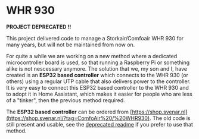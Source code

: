 # WHR 930

**PROJECT DEPRECATED !!**

This project delivered code to manage a Storkair/Comfoair WHR 930 for many years, but will not be maintained from now on.

For quite a while we are working on a new method where a dedicated microcontroller board is used, so that running a Raspberry Pi or something alike is not nescessary anymore. The solution that we, my son and I, have created is an **ESP32 based controller** which connects to the WHR 930 (or others) using a regular UTP cable that also delivers power to the controller. It is very easy to connect this ESP32 based controller to the WHR 930 and to adopt it in Home Assistant, which makes it easier for people who are less of a "tinker", then the previous method required.

The **ESP32 based controller** can be ordered from [https://shop.svenar.nl](https://shop.svenar.nl/?tag=ComfoAir%20/%20WHR930). The old code is still present and usable, see the [deprecated readme](DEPRECATED_README.md) if you prefer to use that method.
